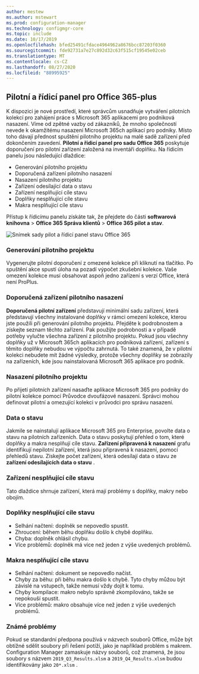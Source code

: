 ```yaml
---
author: mestew
ms.author: mstewart
ms.prod: configuration-manager
ms.technology: configmgr-core
ms.topic: include
ms.date: 10/17/2019
ms.openlocfilehash: bfed25491cfdace4964962a8676bcc87203f0360
ms.sourcegitcommit: fde92731a7e27c892d32c63f515cf19545e02ceb
ms.translationtype: MT
ms.contentlocale: cs-CZ
ms.lasthandoff: 08/27/2020
ms.locfileid: "88995925"
---
```

## <a name="office-365-proplus-pilot-and-health-dashboard"></a>Pilotní a řídicí panel pro Office 365-plus
<!--4488272-->
K dispozici je nové prostředí, které správcům usnadňuje vytváření pilotních kolekcí pro zahájení práce s Microsoft 365 aplikacemi pro podniková nasazení. Víme od zpětné vazby od zákazníků, že mnoho společností nevede k okamžitému nasazení Microsoft 365ch aplikací pro podniky. Místo toho dávají přednost spuštění pilotního projektu na malé sadě zařízení před dokončením zavedení. **Pilotní a řídicí panel pro sadu Office 365** poskytuje doporučení pro pilotní zařízení založená na inventáři doplňku. Na řídicím panelu jsou následující dlaždice:

- Generování pilotního projektu
- Doporučená zařízení pilotního nasazení
- Nasazení pilotního projektu
- Zařízení odesílající data o stavu
- Zařízení nesplňující cíle stavu
- Doplňky nesplňující cíle stavu
- Makra nesplňující cíle stavu

Přístup k řídicímu panelu získáte tak, že přejdete do části **softwarová knihovna**  >  **Office 365 Správa klientů**  >  **Office 365 pilot a stav**.

![Snímek sady pilot a řídicí panel stavu Office 365](../../media/4488272-office-365-pro-plus-pilot.png)


### <a name="generate-pilot"></a>Generování pilotního projektu

Vygenerujte pilotní doporučení z omezené kolekce při kliknutí na tlačítko. Po spuštění akce spustí úloha na pozadí výpočet zkušební kolekce. Vaše omezení kolekce musí obsahovat aspoň jedno zařízení s verzí Office, která není ProPlus.

### <a name="recommended-pilot-devices"></a>Doporučená zařízení pilotního nasazení

**Doporučená pilotní zařízení** představují minimální sadu zařízení, která představují všechny instalované doplňky v rámci omezení kolekce, kterou jste použili při generování pilotního projektu. Přejděte k podrobnostem a získejte seznam těchto zařízení. Pak použijte podrobnosti a v případě potřeby vylučte všechna zařízení z pilotního projektu. Pokud jsou všechny doplňky už v Microsoft 365ch aplikacích pro podniková zařízení, zařízení s těmito doplňky nebudou ve výpočtu zahrnutá. To také znamená, že v pilotní kolekci nebudete mít žádné výsledky, protože všechny doplňky se zobrazily na zařízeních, kde jsou nainstalovaná Microsoft 365 aplikace pro podnik.

### <a name="deploy-pilot"></a>Nasazení pilotního projektu

Po přijetí pilotních zařízení nasaďte aplikace Microsoft 365 pro podniky do pilotní kolekce pomocí Průvodce dvoufázové nasazení. Správci mohou definovat pilotní a omezující kolekci v průvodci pro správu nasazení.

### <a name="health-data"></a>Data o stavu

Jakmile se nainstalují aplikace Microsoft 365 pro Enterprise, povolte data o stavu na pilotních zařízeních. Data o stavu poskytují přehled o tom, které doplňky a makra nesplňují cíle stavu. **Zařízení připravená k nasazení** grafu identifikují nepilotní zařízení, která jsou připravená k nasazení, pomocí přehledů stavu. Získejte počet zařízení, která odesílají data o stavu ze **zařízení odesílajících data o stavu** .

### <a name="devices-not-meeting-health-goals"></a>Zařízení nesplňující cíle stavu

Tato dlaždice shrnuje zařízení, která mají problémy s doplňky, makry nebo obojím.

### <a name="add-ins-not-meeting-health-goals"></a>Doplňky nesplňující cíle stavu

- Selhání načtení: doplněk se nepovedlo spustit.
- Zhroucení: během běhu doplňku došlo k chybě doplňku.
- Chyba: doplněk ohlásil chybu.
- Více problémů: doplněk má více než jeden z výše uvedených problémů.

### <a name="macros-not-meeting-health-goals"></a>Makra nesplňující cíle stavu

- Selhání načtení: dokument se nepovedlo načíst.
- Chyby za běhu: při běhu makra došlo k chybě. Tyto chyby můžou být závislé na vstupech, takže nemusí vždy dojít k tomu.
- Chyby kompilace: makro nebylo správně zkompilováno, takže se nepokouší spustit.
- Více problémů: makro obsahuje více než jeden z výše uvedených problémů.

### <a name="known-issues"></a>Známé problémy
<!--5526292-->
Pokud se standardní předpona používá v názvech souborů Office, může být obtížné sdělit soubory při řešení potíží, jako je například problém s makrem. Configuration Manager zamaskuje názvy souborů, což znamená, že jsou soubory s názvem `2019_Q3_Results.xlsm` a `2019_Q4_Results.xlsm` budou identifikovány jako `20*.xlsm` .
